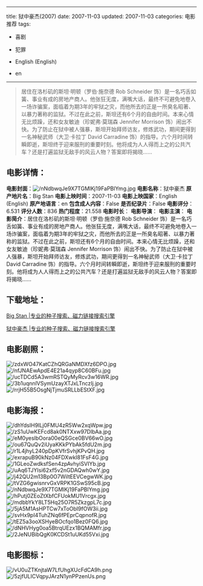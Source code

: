 
---
title: 狱中豪杰(2007)
date: 2007-11-03
updated: 2007-11-03
categories: 电影推荐
tags:
- 喜剧
- 犯罪

- English (English)
- en
---


> 居住在洛杉矶的斯坦·明顿（罗伯·施奈德 Rob Schneider 饰）是一名巧舌如簧、事业有成的房地产商人。他张狂无度，满嘴大话，最终不可避免地卷入一场诈骗案，面临着为期3年的牢狱之灾，而他所去的正是一所臭名昭著、以暴力著称的监狱。不过在此之前，斯坦还有6个月的自由时间。本来心情无比烦躁，还和女友敏迪（珍妮弗·莫瑞森 Jennifer Morrison 饰）闹出不快。为了防止在狱中被人强暴，斯坦开始拜师访友，修炼武功，期间更得到一名神秘武师（大卫·卡拉丁 David Carradine 饰）的指导。六个月时间转瞬即逝，斯坦终于迎来服刑的重要时刻。他将成为人人得而上之的公共汽车？还是打遍监狱无敌手的风云人物？答案即将揭晓……

## **电影详情**：

**电影封面**：<img src="https://image.tmdb.org/t/p/w200/nNdbwqJe9X7TGMlKj19FaPBlYmg.jpg" alt="/nNdbwqJe9X7TGMlKj19FaPBlYmg.jpg" title="/nNdbwqJe9X7TGMlKj19FaPBlYmg.jpg">
**电影名称**：狱中豪杰
**原产地片名**：Big Stan
**电影上映时间**：2007-11-03
**电影上映国家**：English (English)
**原产地语言**：en
**包含成人内容**：False
**是否纪录片**：False
**电影评分**：6.531
**评分人数**：836
**热门程度**：21.558
**电影时长**：
**电影导演**：
**电影主演**：
**电影简介**：居住在洛杉矶的斯坦·明顿（罗伯·施奈德 Rob Schneider 饰）是一名巧舌如簧、事业有成的房地产商人。他张狂无度，满嘴大话，最终不可避免地卷入一场诈骗案，面临着为期3年的牢狱之灾，而他所去的正是一所臭名昭著、以暴力著称的监狱。不过在此之前，斯坦还有6个月的自由时间。本来心情无比烦躁，还和女友敏迪（珍妮弗·莫瑞森 Jennifer Morrison 饰）闹出不快。为了防止在狱中被人强暴，斯坦开始拜师访友，修炼武功，期间更得到一名神秘武师（大卫·卡拉丁 David Carradine 饰）的指导。六个月时间转瞬即逝，斯坦终于迎来服刑的重要时刻。他将成为人人得而上之的公共汽车？还是打遍监狱无敌手的风云人物？答案即将揭晓……

## **下载地址**：
[Big Stan |专业的种子搜索、磁力链接搜索引擎](https://movie.amd794.com:2083/?search=Big%20Stan&ordering=&mode=match_phrase&page_size=10&page=1)

[狱中豪杰 |专业的种子搜索、磁力链接搜索引擎](https://movie.amd794.com:2083/?search=%E7%8B%B1%E4%B8%AD%E8%B1%AA%E6%9D%B0&ordering=&mode=match_phrase&page_size=10&page=1)
 

## **电影剧照**：
<img src="https://image.tmdb.org/t/p/original/zdxWO47KatCZhQRGaNMDXfz6DPO.jpg" alt="/zdxWO47KatCZhQRGaNMDXfz6DPO.jpg" title="/zdxWO47KatCZhQRGaNMDXfz6DPO.jpg"><img src="https://image.tmdb.org/t/p/original/nfJNAEwApdE4E21a4qyp8C60BFu.jpg" alt="/nfJNAEwApdE4E21a4qyp8C60BFu.jpg" title="/nfJNAEwApdE4E21a4qyp8C60BFu.jpg"><img src="https://image.tmdb.org/t/p/original/ucTDCd5A3wmRSTQyMyRcv3w16WR.jpg" alt="/ucTDCd5A3wmRSTQyMyRcv3w16WR.jpg" title="/ucTDCd5A3wmRSTQyMyRcv3w16WR.jpg"><img src="https://image.tmdb.org/t/p/original/3b1uqnnlVSymUzayXTJxLTnczIj.jpg" alt="/3b1uqnnlVSymUzayXTJxLTnczIj.jpg" title="/3b1uqnnlVSymUzayXTJxLTnczIj.jpg"><img src="https://image.tmdb.org/t/p/original/rrjH55B5OsgNjTjmuSRLLbEStXF.jpg" alt="/rrjH55B5OsgNjTjmuSRLLbEStXF.jpg" title="/rrjH55B5OsgNjTjmuSRLLbEStXF.jpg">

## **电影海报**：
<img src="https://image.tmdb.org/t/p/original/dhYdsIH9ILj0FMU4zR5Ww2xqWpw.jpg" alt="/dhYdsIH9ILj0FMU4zR5Ww2xqWpw.jpg" title="/dhYdsIH9ILj0FMU4zR5Ww2xqWpw.jpg"><img src="https://image.tmdb.org/t/p/original/zS1uUwKEFcd8ak0NTXxw97DlbAa.jpg" alt="/zS1uUwKEFcd8ak0NTXxw97DlbAa.jpg" title="/zS1uUwKEFcd8ak0NTXxw97DlbAa.jpg"><img src="https://image.tmdb.org/t/p/original/eM0yeslbOora00eQSGce0BV66wO.jpg" alt="/eM0yeslbOora00eQSGce0BV66wO.jpg" title="/eM0yeslbOora00eQSGce0BV66wO.jpg"><img src="https://image.tmdb.org/t/p/original/ou67QuQv2iUyaKKkPYbAk5fdU2m.jpg" alt="/ou67QuQv2iUyaKKkPYbAk5fdU2m.jpg" title="/ou67QuQv2iUyaKKkPYbAk5fdU2m.jpg"><img src="https://image.tmdb.org/t/p/original/r1L4jhyL240pDpKVfrSvhjKPvQH.jpg" alt="/r1L4jhyL240pDpKVfrSvhjKPvQH.jpg" title="/r1L4jhyL240pDpKVfrSvhjKPvQH.jpg"><img src="https://image.tmdb.org/t/p/original/exrapuB90kNz04FDXwkI81FsF4G.jpg" alt="/exrapuB90kNz04FDXwkI81FsF4G.jpg" title="/exrapuB90kNz04FDXwkI81FsF4G.jpg"><img src="https://image.tmdb.org/t/p/original/1GLeoZwdksfSen4zpAvhyiSVIYb.jpg" alt="/1GLeoZwdksfSen4zpAvhyiSVIYb.jpg" title="/1GLeoZwdksfSen4zpAvhyiSVIYb.jpg"><img src="https://image.tmdb.org/t/p/original/uAq6TJYIsi62xf5v2nGDAQwh0wY.jpg" alt="/uAq6TJYIsi62xf5v2nGDAQwh0wY.jpg" title="/uAq6TJYIsi62xf5v2nGDAQwh0wY.jpg"><img src="https://image.tmdb.org/t/p/original/j42QU2m13Bp0O7WiltEEVCegwWK.jpg" alt="/j42QU2m13Bp0O7WiltEEVCegwWK.jpg" title="/j42QU2m13Bp0O7WiltEEVCegwWK.jpg"><img src="https://image.tmdb.org/t/p/original/tVZG6gwisnrvGxVRPK1GSwS95cB.jpg" alt="/tVZG6gwisnrvGxVRPK1GSwS95cB.jpg" title="/tVZG6gwisnrvGxVRPK1GSwS95cB.jpg"><img src="https://image.tmdb.org/t/p/original/nNdbwqJe9X7TGMlKj19FaPBlYmg.jpg" alt="/nNdbwqJe9X7TGMlKj19FaPBlYmg.jpg" title="/nNdbwqJe9X7TGMlKj19FaPBlYmg.jpg"><img src="https://image.tmdb.org/t/p/original/hPutj0ZEoZtXbfCFUokMU1Vrcgx.jpg" alt="/hPutj0ZEoZtXbfCFUokMU1Vrcgx.jpg" title="/hPutj0ZEoZtXbfCFUokMU1Vrcgx.jpg"><img src="https://image.tmdb.org/t/p/original/mdbbYkY8LT5Hq25O7R5ZkzgpL7c.jpg" alt="/mdbbYkY8LT5Hq25O7R5ZkzgpL7c.jpg" title="/mdbbYkY8LT5Hq25O7R5ZkzgpL7c.jpg"><img src="https://image.tmdb.org/t/p/original/5jA5M1AsHPTCw7xToObI9fOW3ii.jpg" alt="/5jA5M1AsHPTCw7xToObI9fOW3ii.jpg" title="/5jA5M1AsHPTCw7xToObI9fOW3ii.jpg"><img src="https://image.tmdb.org/t/p/original/svHx9pI4TuhZNq6fPEprCqpnofR.jpg" alt="/svHx9pI4TuhZNq6fPEprCqpnofR.jpg" title="/svHx9pI4TuhZNq6fPEprCqpnofR.jpg"><img src="https://image.tmdb.org/t/p/original/tEZ5a3ooXSHyeBOcfqo1Bez0FQ6.jpg" alt="/tEZ5a3ooXSHyeBOcfqo1Bez0FQ6.jpg" title="/tEZ5a3ooXSHyeBOcfqo1Bez0FQ6.jpg"><img src="https://image.tmdb.org/t/p/original/dNHVHyg0oa5BtrqUEzx1BQMAMfr.jpg" alt="/dNHVHyg0oa5BtrqUEzx1BQMAMfr.jpg" title="/dNHVHyg0oa5BtrqUEzx1BQMAMfr.jpg"><img src="https://image.tmdb.org/t/p/original/2JeNUBibQgK0KCDSt1uUKd55Vxi.jpg" alt="/2JeNUBibQgK0KCDSt1uUKd55Vxi.jpg" title="/2JeNUBibQgK0KCDSt1uUKd55Vxi.jpg">

## **电影图标**：
<img src="https://image.tmdb.org/t/p/original/vU0uZTKnjtaW7LfUhgXUcFdCA9h.png" alt="/vU0uZTKnjtaW7LfUhgXUcFdCA9h.png" title="/vU0uZTKnjtaW7LfUhgXUcFdCA9h.png"><img src="https://image.tmdb.org/t/p/original/5zjfULICVqpyJArzN1ynPPzenUs.png" alt="/5zjfULICVqpyJArzN1ynPPzenUs.png" title="/5zjfULICVqpyJArzN1ynPPzenUs.png">
